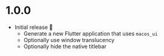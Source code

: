 # 1.0.0

* Initial release 🎉
  * Generate a new Flutter application that uses `macos_ui`
  * Optionally use window translucency
  * Optionally hide the native titlebar
